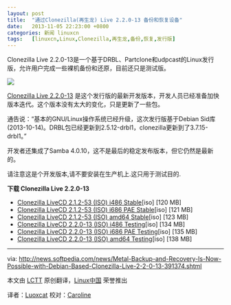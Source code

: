 ```yaml
---
layout: post
title:	"通过Clonezilla(再生龙) Live 2.2.0-13 备份和恢复设备"
date:	2013-11-05 22:23:00 +0800 
categories:	新闻 linuxcn 
tags:	[linuxcn,Linux,Clonezilla,再生龙,备份,恢复,发行版]
---
```



Clonezilla Live 2.2.0-13是一个基于DRBL、Partclone和udpcast的Linux发行版，允许用户完成一些裸机备份和还原，目前还只是测试版。


![](/Asserts/Images//attachment/album/201311/04/225451p9b6gb11h61o9emz.jpg)


[Clonezilla Live 2.2.0-13](http://free.nchc.org.tw/clonezilla-live/testing/ChangeLog-Clonezilla-live.txt) 是这个发行版的最新开发版本，开发人员已经准备加快版本迭代。这个版本没有太大的变化，只是更新了一些包。


通告说：“基本的GNU/Linux操作系统已经升级，这次发行版基于Debian Sid库(2013-10-14)。DRBL包已经更新到2.5.12-drbl1，clonezilla更新到了3.7.15-drbl1。”


开发者还集成了Samba 4.0.10，这不是最后的稳定发布版本，但它仍然是最新的。


请注意这是个开发版本,请不要安装在生产机上.这只用于测试目的.


**下载 Clonezilla Live 2.2.0-13**


* [Clonezilla LiveCD 2.1.2-53 (ISO) i486 Stable](http://downloads.sourceforge.net/clonezilla/clonezilla-live-2.1.2-53-i486.iso)[iso] [120 MB]
* [Clonezilla LiveCD 2.1.2-53 (ISO) i686 PAE Stable](http://downloads.sourceforge.net/clonezilla/clonezilla-live-2.1.2-53-i686-pae.iso)[iso] [121 MB]
* [Clonezilla LiveCD 2.1.2-53 (ISO) amd64 Stable](http://downloads.sourceforge.net/clonezilla/clonezilla-live-2.1.2-53-amd64.iso)[iso] [123 MB]
* [Clonezilla LiveCD 2.2.0-13 (ISO) i486 Testing](http://sourceforge.net/projects/clonezilla/files/clonezilla_live_testing/2.2.0-8/clonezilla-live-2.2.0-13-i486.iso/download)[iso] [134 MB]
* [Clonezilla LiveCD 2.2.0-13 (ISO) i686 PAE Testing](http://sourceforge.net/projects/clonezilla/files/clonezilla_live_testing/2.2.0-8/clonezilla-live-2.2.0-13-i686-pae.iso/download)[iso] [135 MB]
* [Clonezilla LiveCD 2.2.0-13 (ISO) amd64 Testing](http://sourceforge.net/projects/clonezilla/files/clonezilla_live_testing/2.2.0-8/clonezilla-live-2.2.0-13-amd64.iso/download)[iso] [138 MB]




---


via: <http://news.softpedia.com/news/Metal-Backup-and-Recovery-Is-Now-Possible-with-Debian-Based-Clonezilla-Live-2-2-0-13-391374.shtml>


本文由 [LCTT](https://github.com/LCTT/TranslateProject) 原创翻译，[Linux中国](http://linux.cn/) 荣誉推出


译者：[Luoxcat](https://github.com/Luoxcat) 校对：[Caroline](https://github.com/carolinewuyan)
